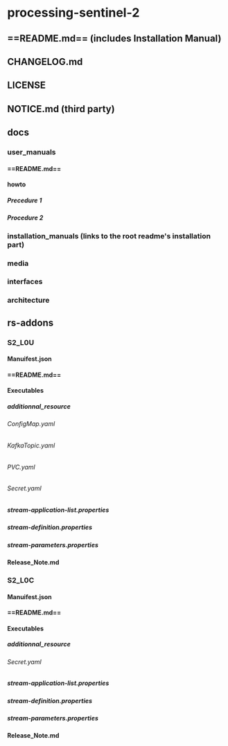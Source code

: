 # processing-sentinel-2
## ==README.md== (includes Installation Manual)
## CHANGELOG.md
## LICENSE
## NOTICE.md (third party)

## docs
### user_manuals
#### ==README.md==
#### howto
##### Precedure 1
##### Procedure 2
### installation_manuals (links to the root readme's installation part)
### media
### interfaces
### architecture

## rs-addons

### S2_L0U
#### Manuifest.json
#### ==README.md==
#### Executables
##### additionnal_resource
###### ConfigMap.yaml
###### KafkaTopic.yaml
###### PVC.yaml
###### Secret.yaml
##### stream-application-list.properties
##### stream-definition.properties
##### stream-parameters.properties
#### Release_Note.md

### S2_L0C
#### Manuifest.json
#### ==README.md==
#### Executables
##### additionnal_resource
###### Secret.yaml
##### stream-application-list.properties
##### stream-definition.properties
##### stream-parameters.properties
#### Release_Note.md

